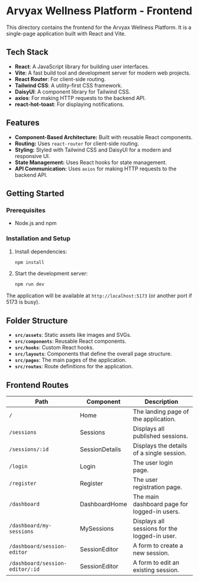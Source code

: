 # Arvyax Wellness Platform - Frontend

This directory contains the frontend for the Arvyax Wellness Platform. It is a single-page application built with React and Vite.

## Tech Stack

*   **React**: A JavaScript library for building user interfaces.
*   **Vite**: A fast build tool and development server for modern web projects.
*   **React Router**: For client-side routing.
*   **Tailwind CSS**: A utility-first CSS framework.
*   **DaisyUI**: A component library for Tailwind CSS.
*   **axios**: For making HTTP requests to the backend API.
*   **react-hot-toast**: For displaying notifications.

## Features

*   **Component-Based Architecture:** Built with reusable React components.
*   **Routing:** Uses `react-router` for client-side routing.
*   **Styling:** Styled with Tailwind CSS and DaisyUI for a modern and responsive UI.
*   **State Management:** Uses React hooks for state management.
*   **API Communication:** Uses `axios` for making HTTP requests to the backend API.

## Getting Started

### Prerequisites

*   Node.js and npm

### Installation and Setup

1.  Install dependencies:
    ```bash
    npm install
    ```
2.  Start the development server:
    ```bash
    npm run dev
    ```

The application will be available at `http://localhost:5173` (or another port if 5173 is busy).

## Folder Structure

*   **`src/assets`**: Static assets like images and SVGs.
*   **`src/components`**: Reusable React components.
*   **`src/hooks`**: Custom React hooks.
*   **`src/layouts`**: Components that define the overall page structure.
*   **`src/pages`**: The main pages of the application.
*   **`src/routes`**: Route definitions for the application.

## Frontend Routes

| Path                   | Component          | Description                                       |
| ---------------------- | ------------------ | ------------------------------------------------- |
| `/`                    | Home               | The landing page of the application.              |
| `/sessions`            | Sessions           | Displays all published sessions.                  |
| `/sessions/:id`        | SessionDetails     | Displays the details of a single session.         |
| `/login`               | Login              | The user login page.                              |
| `/register`            | Register           | The user registration page.                       |
| `/dashboard`           | DashboardHome      | The main dashboard page for logged-in users.      |
| `/dashboard/my-sessions` | MySessions         | Displays all sessions for the logged-in user.     |
| `/dashboard/session-editor` | SessionEditor      | A form to create a new session.                   |
| `/dashboard/session-editor/:id` | SessionEditor      | A form to edit an existing session.               |
